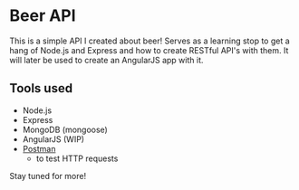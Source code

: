 # Beer API
This is a simple API I created about beer! Serves as a learning stop to get a hang of
Node.js and Express and how to create RESTful API's with them. It will later be used
to create an AngularJS app with it.

## Tools used
- Node.js
- Express
- MongoDB (mongoose)
- AngularJS (WIP)
- [Postman](https://www.getpostman.com/)
    - to test HTTP requests

Stay tuned for more!
